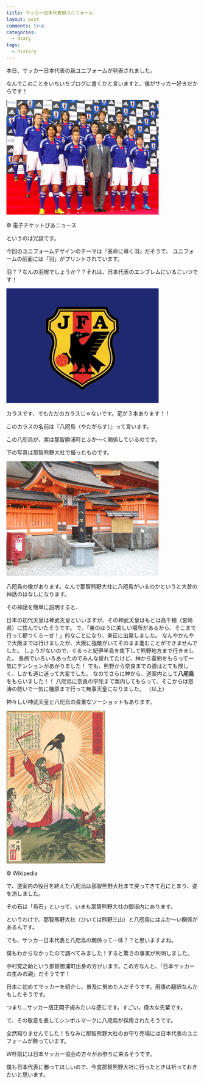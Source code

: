 ```yaml
---
title: サッカー日本代表新ユニフォーム
layout: post
comments: true
categories:
  - diary
tags:
  - history
---
```

本日、サッカー日本代表の新ユニフォームが発表されました。

なんでこのことをいちいちブログに書くかと言いますと、僕がサッカー好きだからです！

![日本代表][1]

&#169; 電子チケットぴあニュース

というのは冗談です。


今回のユニフォームデザインのテーマは『革命に導く羽』だそうで、
ユニフォームの前面には「羽」がプリントされています。

羽？？なんの羽根でしょうか？？それは、日本代表のエンブレムにいるこいつです！

![日本代表エンブレム][2]

カラスです、でもただのカラスじゃないです。足が３本あります！！

このカラスの名前は『八咫烏（やたがらす）』って言います。

この八咫烏が、実は那智勝浦町とふか～く関係しているのです。

下の写真は那智熊野大社で撮ったものです。

![那智大社八咫烏像][3]

八咫烏の像があります。なんで那智熊野大社に八咫烏がいるのかというと大昔の神話のはなしになります。

その神話を簡単に説明すると、

日本の初代天皇は神武天皇といいますが、その神武天皇はもとは高千穂（宮崎県）に住んでいたそうです。
で、「東のほうに美しい場所があるから、そこまで行って都つくろーぜ！」的なことになり、東征に出発しました。
なんやかんやで大阪までは行けましたが、大阪に強敵がいてそのまま進むことができませんでした。
しょうがないので、ぐるっと紀伊半島を南下して熊野地方まで行きました。
長旅でいろいろあったのでみんな疲れてたけど、神から霊剣をもらって一気にテンションがあがりました！
でも、熊野から奈良までの道はとても険しく、しかも道に迷って大変でした。
なのでさらに神から、道案内として**八咫烏**をもらいました！！
八咫烏に奈良の宇陀まで案内してもらって、そこからは怒涛の勢いで一気に橿原まで行って無事天皇になりました。
（以上）

神々しい神武天皇と八咫烏の貴重なツーショットもあります。

![神武天皇と八咫烏][4]

&#169; Wikipedia

で、道案内の役目を終えた八咫烏は那智熊野大社まで戻ってきて石にとまり、姿を消しました。

その石は「烏石」といって、いまも那智熊野大社の御垣内にあります。

というわけで、那智熊野大社（ひいては熊野三山）と八咫烏にはふか～い関係があるんです。

でも、サッカー日本代表と八咫烏の関係って一体？？と思いますよね。

僕もわからなかったので調べてみました！すると驚きの事実が判明しました。

中村覚之助という那智勝浦町出身の方がいます。この方なんと、「日本サッカーの生みの親」だそうです！

日本に初めてサッカーを紹介し、普及に努めた人だそうです。用語の翻訳なんかもしたそうです。

つまり…サッカー版正岡子規みたいな感じです。すごい。偉大な先輩です。

で、その敬意を表してシンボルマークに八咫烏が採用されたそうです。

全然知りませんでした！ちなみに那智熊野大社のお守り売場には日本代表のユニフォームが飾っています。

Ｗ杯前には日本サッカー協会の方々がお参りに来るそうです。

僕も日本代表に勝ってほしいので、今度那智熊野大社に行ったときは祈っておきたいと思います。


 [1]: /img/uploads/2009/11/japan-football-team-uniform-1.jpg
 [2]: /img/uploads/2009/11/japan-football-team-uniform-2.jpg
 [3]: /img/uploads/2009/11/japan-football-team-uniform-3.jpg
 [4]: /img/uploads/2009/11/japan-football-team-uniform-4.jpg
